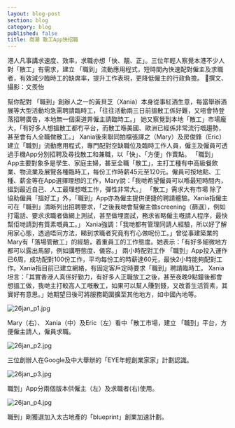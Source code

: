 ```yaml
---
layout: blog-post
section: blog
category: blog
published: false
title: 商潮 散工App快招職
---
```

港人凡事講求速度、效率，求職亦想「快、靚、正」。三位年輕人察覺本港不少人對「散工」有需求，建立 「職到」流動應用程式，短時間內快速配對僱主及求職者，有效減少臨時工的缺席率，提升工作表現，更降低僱主的行政負擔。  撰文、攝影：文羨怡



幫你配對
「職到」創辦人之一的黃貝芝（Xania）本身從事紅酒生意，每當舉辦酒展等大型活動均急需聘請臨時工，「往往活動兩三日前搵散工係好難，又唔會特登落招聘廣告，本地無一個渠道畀僱主請臨時工。」
她又察覺到本地「散工」市場龐大，「有好多人想搵散工都冇平台，而散工喺美國、歐洲已經係非常流行嘅趨勢，甚至會有人全職做散工。」
Xania後來聯同拍檔張譯之（Mary）及房俊鋒（Eric）建立「職到」流動應用程式，專門配對空缺職位及臨時工作人員，僱主及僱員可透過手機App分別招聘及尋找散工和兼職，以「快」、「方便」作賣點。
「職到」App主要對象多是學生、家庭主婦，甚至全職「散工」，主打工種有中高級餐飲業、物流業及展覽各種臨時工，每份工作時薪45元至120元。僱員可按地點、工種、薪金等在App選擇理想的工作，Mary說：「我哋希望僱員可以喺最短時間內，搵到最近自己、人工最理想嘅工作，彈性非常大。」 
「散工」需求大有市場
除了協助僱員「搵好工」外，「職到」App亦為僱主提供便捷的聘請體驗。Xania指僱主可在「職到」清晰列出招聘要求，「之後我哋會幫僱主做screening（篩選），例如打電話、要求求職者做網上測試，甚至做埋面試，務求省略僱主嘅請人程序，最快幫佢哋請到有質素嘅員工。」
Xania強調：「我哋都有管理同請人經驗，所以好了解用家心態，透過唔同方法，睇到求職者究竟有冇心做呢份工。」曾從事建築業的Mary有「落場管散工」的經驗，着重員工的工作態度。她表示：「有好多細微地方都可以露出馬腳，例如講嘢態度、儀容。」
兩小時配對工作
「職到」App投入運作已6周，成功配對100份工作，平均每份工的時薪達60元，最快2小時能夠配對工作。Xania指目前已建立網絡，有固定客戶定時要求「職到」聘請臨時工。
Xania坦言：「其實香港人真係好勤力，有好多人正職放工之後，甚至夜晚9點鐘後都會想搵工做，我哋主打較高人工嘅散工，如果可以幫人賺到錢，又改善生活質素，其實好有意思。」她期望日後可將服務範圍擴至其他地方，如中國內地等。

![26jan_p1.jpg]({{site.baseurl}}/media/26jan_p1.jpg)

Mary（右）、 Xania（中）及Eric（左）看中「散工市場，建立 「職到」平台，方便僱主請人，僱員求職。

![26jan_p2.jpg]({{site.baseurl}}/media/26jan_p2.jpg)

三位創辦人在Google及中大舉辦的「EYE年輕創業家家」計劃認識。

![26jan_p3.jpg]({{site.baseurl}}/media/26jan_p3.jpg)

職到」App分兩個版本供僱主（左）及求職者(右)使用。

![26jan_p4.jpg]({{site.baseurl}}/media/26jan_p4.jpg)

職到」剛獲選加入太古地產的「blueprint」創業加速計劃。
